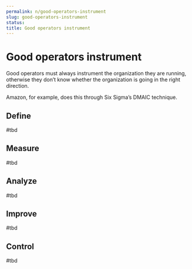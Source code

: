 ```yaml
---
permalink: n/good-operators-instrument
slug: good-operators-instrument
status: 
title: Good operators instrument
---
```

# Good operators instrument

Good operators must always instrument the organization they are running, otherwise they don’t know whether the organization is going in the right direction.

Amazon, for example, does this through Six Sigma’s DMAIC technique.

## Define

#tbd

## Measure

#tbd

## Analyze

#tbd

## Improve

#tbd

## Control

#tbd

